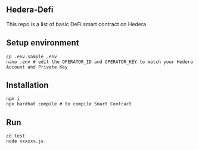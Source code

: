 ## Hedera-Defi

This repo is a list of basic DeFi smart contract on Hedera

## Setup environment

```shell
cp .env.sample .env
nano .env # edit the OPERATOR_ID and OPERATOR_KEY to match your Hedera Account and Private Key
```

## Installation

```shell
npm i
npx hardhat compile # to compile Smart Contract
```

## Run

```shell
cd test
node xxxxxx.js 
```


